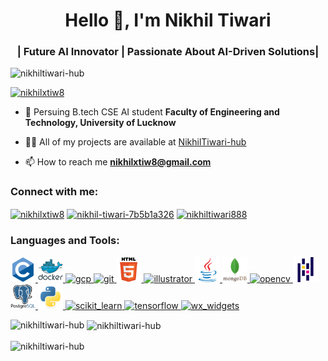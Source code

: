 <h1 align="center">Hello 🤗, I'm Nikhil Tiwari</h1>
<h3 align="center">| Future AI Innovator | Passionate About AI-Driven Solutions|</h3>

<p align="left"> <img src="https://komarev.com/ghpvc/?username=nikhiltiwari-hub&label=Profile%20views&color=0e75b6&style=flat" alt="nikhiltiwari-hub" /> </p>

<p align="left"> <a href="https://twitter.com/nikhilxtiw8" target="blank"><img src="https://img.shields.io/twitter/follow/nikhilxtiw8?logo=twitter&style=for-the-badge" alt="nikhilxtiw8" /></a> </p>

- 🔭 Persuing B.tech CSE AI student **Faculty of Engineering and Technology, University of Lucknow**

- 👨‍💻 All of my projects are available at [NikhilTiwari-hub](NikhilTiwari-hub)

- 📫 How to reach me **nikhilxtiw8@gmail.com**

<h3 align="left">Connect with me:</h3>
<p align="left">
<a href="https://twitter.com/nikhilxtiw8" target="blank"><img align="center" src="https://raw.githubusercontent.com/rahuldkjain/github-profile-readme-generator/master/src/images/icons/Social/twitter.svg" alt="nikhilxtiw8" height="30" width="40" /></a>
<a href="https://linkedin.com/in/nikhil-tiwari-7b5b1a326" target="blank"><img align="center" src="https://raw.githubusercontent.com/rahuldkjain/github-profile-readme-generator/master/src/images/icons/Social/linked-in-alt.svg" alt="nikhil-tiwari-7b5b1a326" height="30" width="40" /></a>
<a href="https://www.codechef.com/users/nikhiltiwari888" target="blank"><img align="center" src="https://cdn.jsdelivr.net/npm/simple-icons@3.1.0/icons/codechef.svg" alt="nikhiltiwari888" height="30" width="40" /></a>
</p>

<h3 align="left">Languages and Tools:</h3>
<p align="left"> <a href="https://www.cprogramming.com/" target="_blank" rel="noreferrer"> <img src="https://raw.githubusercontent.com/devicons/devicon/master/icons/c/c-original.svg" alt="c" width="40" height="40"/> </a> <a href="https://www.docker.com/" target="_blank" rel="noreferrer"> <img src="https://raw.githubusercontent.com/devicons/devicon/master/icons/docker/docker-original-wordmark.svg" alt="docker" width="40" height="40"/> </a> <a href="https://cloud.google.com" target="_blank" rel="noreferrer"> <img src="https://www.vectorlogo.zone/logos/google_cloud/google_cloud-icon.svg" alt="gcp" width="40" height="40"/> </a> <a href="https://git-scm.com/" target="_blank" rel="noreferrer"> <img src="https://www.vectorlogo.zone/logos/git-scm/git-scm-icon.svg" alt="git" width="40" height="40"/> </a> <a href="https://www.w3.org/html/" target="_blank" rel="noreferrer"> <img src="https://raw.githubusercontent.com/devicons/devicon/master/icons/html5/html5-original-wordmark.svg" alt="html5" width="40" height="40"/> </a> <a href="https://www.adobe.com/in/products/illustrator.html" target="_blank" rel="noreferrer"> <img src="https://www.vectorlogo.zone/logos/adobe_illustrator/adobe_illustrator-icon.svg" alt="illustrator" width="40" height="40"/> </a> <a href="https://www.java.com" target="_blank" rel="noreferrer"> <img src="https://raw.githubusercontent.com/devicons/devicon/master/icons/java/java-original.svg" alt="java" width="40" height="40"/> </a> <a href="https://www.mongodb.com/" target="_blank" rel="noreferrer"> <img src="https://raw.githubusercontent.com/devicons/devicon/master/icons/mongodb/mongodb-original-wordmark.svg" alt="mongodb" width="40" height="40"/> </a> <a href="https://opencv.org/" target="_blank" rel="noreferrer"> <img src="https://www.vectorlogo.zone/logos/opencv/opencv-icon.svg" alt="opencv" width="40" height="40"/> </a> <a href="https://pandas.pydata.org/" target="_blank" rel="noreferrer"> <img src="https://raw.githubusercontent.com/devicons/devicon/2ae2a900d2f041da66e950e4d48052658d850630/icons/pandas/pandas-original.svg" alt="pandas" width="40" height="40"/> </a> <a href="https://www.postgresql.org" target="_blank" rel="noreferrer"> <img src="https://raw.githubusercontent.com/devicons/devicon/master/icons/postgresql/postgresql-original-wordmark.svg" alt="postgresql" width="40" height="40"/> </a> <a href="https://www.python.org" target="_blank" rel="noreferrer"> <img src="https://raw.githubusercontent.com/devicons/devicon/master/icons/python/python-original.svg" alt="python" width="40" height="40"/> </a> <a href="https://scikit-learn.org/" target="_blank" rel="noreferrer"> <img src="https://upload.wikimedia.org/wikipedia/commons/0/05/Scikit_learn_logo_small.svg" alt="scikit_learn" width="40" height="40"/> </a> <a href="https://www.tensorflow.org" target="_blank" rel="noreferrer"> <img src="https://www.vectorlogo.zone/logos/tensorflow/tensorflow-icon.svg" alt="tensorflow" width="40" height="40"/> </a> <a href="https://www.wxwidgets.org/" target="_blank" rel="noreferrer"> <img src="https://upload.wikimedia.org/wikipedia/commons/b/bb/WxWidgets.svg" alt="wx_widgets" width="40" height="40"/> </a> </p>

<p><img align="left" src="https://github-readme-stats.vercel.app/api/top-langs?username=nikhiltiwari-hub&show_icons=true&locale=en&layout=compact" alt="nikhiltiwari-hub" /></p>

<p>&nbsp;<img align="center" src="https://github-readme-stats.vercel.app/api?username=nikhiltiwari-hub&show_icons=true&locale=en" alt="nikhiltiwari-hub" /></p>

<p><img align="center" src="https://github-readme-streak-stats.herokuapp.com/?user=nikhiltiwari-hub&" alt="nikhiltiwari-hub" /></p>
